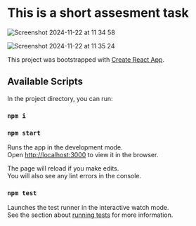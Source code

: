 # This is a short assesment task

![Screenshot 2024-11-22 at 11 34 58](https://github.com/user-attachments/assets/05332262-f3fa-4cdb-843f-a781a5120d37)


![Screenshot 2024-11-22 at 11 35 24](https://github.com/user-attachments/assets/7631f1fa-4199-4fc2-b323-07864d7ac981)





This project was bootstrapped with [Create React App](https://github.com/facebook/create-react-app).

## Available Scripts

In the project directory, you can run:

### `npm i`
### `npm start`

Runs the app in the development mode.\
Open [http://localhost:3000](http://localhost:3000) to view it in the browser.

The page will reload if you make edits.\
You will also see any lint errors in the console.

### `npm test`

Launches the test runner in the interactive watch mode.\
See the section about [running tests](https://facebook.github.io/create-react-app/docs/running-tests) for more information.

